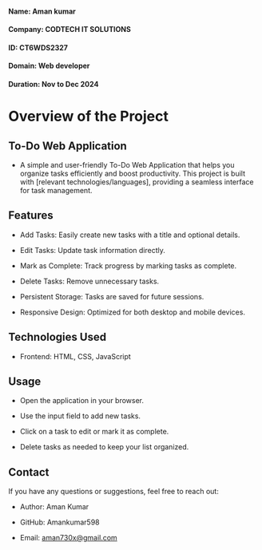 #### Name: Aman kumar
#### Company: CODTECH IT SOLUTIONS
#### ID: CT6WDS2327
#### Domain: Web developer
#### Duration: Nov to Dec 2024

# Overview of the Project

## To-Do Web Application

- A simple and user-friendly To-Do Web Application that helps you organize tasks efficiently and boost productivity. This project is built with [relevant technologies/languages], providing a seamless interface for task management.


## Features

- Add Tasks: Easily create new tasks with a title and optional details.

- Edit Tasks: Update task information directly.

- Mark as Complete: Track progress by marking tasks as complete.

- Delete Tasks: Remove unnecessary tasks.

- Persistent Storage: Tasks are saved for future sessions.

- Responsive Design: Optimized for both desktop and mobile devices.


## Technologies Used

- Frontend: HTML, CSS, JavaScript



## Usage

- Open the application in your browser.

- Use the input field to add new tasks.

- Click on a task to edit or mark it as complete.

- Delete tasks as needed to keep your list organized.



## Contact

If you have any questions or suggestions, feel free to reach out:

- Author: Aman Kumar

- GitHub: Amankumar598

- Email: aman730x@gmail.com

